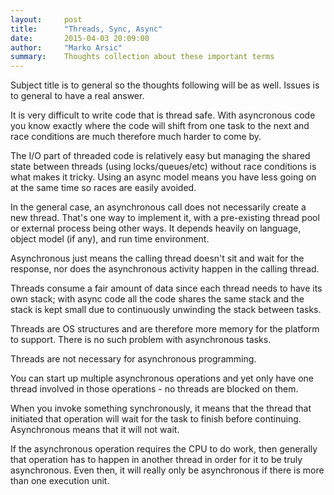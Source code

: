 ```yaml
---
layout:     post
title:      "Threads, Sync, Async"
date:       2015-04-03 20:09:00
author:     "Marko Arsic"
summary:	Thoughts collection about these important terms 
---
```


Subject title is to general so the thoughts following will be as well. Issues is to general to have a real answer.

It is very difficult to write code that is thread safe. With asyncronous code you know exactly where the code will shift from one task to the next and race conditions are much therefore much harder to come by.

The I/O part of threaded code is relatively easy but managing the shared state between threads (using locks/queues/etc) without race conditions is what makes it tricky. Using an async model means you have less going on at the same time so races are easily avoided.

In the general case, an asynchronous call does not necessarily create a new thread. That's one way to implement it, with a pre-existing thread pool or external process being other ways. It depends heavily on language, object model (if any), and run time environment.

Asynchronous just means the calling thread doesn't sit and wait for the response, nor does the asynchronous activity happen in the calling thread.


Threads consume a fair amount of data since each thread needs to have its own stack; with async code all the code shares the same stack and the stack is kept small due to continuously unwinding the stack between tasks.

Threads are OS structures and are therefore more memory for the platform to support. There is no such problem with asynchronous tasks.

Threads are not necessary for asynchronous programming.


 You can start up multiple asynchronous operations and yet only have one thread involved in those operations - no threads are blocked on them.

When you invoke something synchronously, it means that the thread that initiated that operation will wait for the task to finish before continuing. Asynchronous means that it will not wait.

If the asynchronous operation requires the CPU to do work, then generally that operation has to happen in another thread in order for it to be truly asynchronous. Even then, it will really only be asynchronous if there is more than one execution unit.